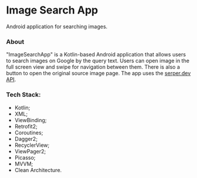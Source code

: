 # Image Search App
Android application for searching images.

### About
"ImageSearchApp" is a Kotlin-based Android application that allows users to search images on Google by the query text. 
Users can open image in the full screen view and swipe for navigation between them. There is also a button to open the original source image page.
The app uses the [serper.dev API](https://serper.dev/).

### Tech Stack:
* Kotlin;
* XML;
* ViewBinding;
* Retrofit2;
* Coroutines;
* Dagger2;
* RecyclerView;
* ViewPager2;
* Picasso;
* MVVM;
* Clean Architecture.
